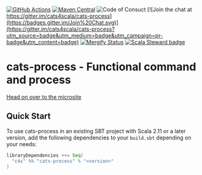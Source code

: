 [![GitHub Actions](https://github.com/cats4scala/cats-process/workflows/CI/badge.svg)](https://github.com/cats4scala/cats-process/actions)
[![Maven Central](https://maven-badges.herokuapp.com/maven-central/cats4scala/cats-process_2.13/badge.svg)](https://maven-badges.herokuapp.com/maven-central/c4s/cats-process_2.12)
![Code of Consuct](https://img.shields.io/badge/Code%20of%20Conduct-Scala-blue.svg)
[![Join the chat at https://gitter.im/cats4scala/cats-process](https://badges.gitter.im/Join%20Chat.svg)](https://gitter.im/cats4scala/cats-process?utm_source=badge&utm_medium=badge&utm_campaign=pr-badge&utm_content=badge)
[![Mergify Status][mergify-status]][mergify]
[![Scala Steward badge](https://img.shields.io/badge/Scala_Steward-helping-blue.svg?style=flat&logo=data:image/png;base64,iVBORw0KGgoAAAANSUhEUgAAAA4AAAAQCAMAAAARSr4IAAAAVFBMVEUAAACHjojlOy5NWlrKzcYRKjGFjIbp293YycuLa3pYY2LSqql4f3pCUFTgSjNodYRmcXUsPD/NTTbjRS+2jomhgnzNc223cGvZS0HaSD0XLjbaSjElhIr+AAAAAXRSTlMAQObYZgAAAHlJREFUCNdNyosOwyAIhWHAQS1Vt7a77/3fcxxdmv0xwmckutAR1nkm4ggbyEcg/wWmlGLDAA3oL50xi6fk5ffZ3E2E3QfZDCcCN2YtbEWZt+Drc6u6rlqv7Uk0LdKqqr5rk2UCRXOk0vmQKGfc94nOJyQjouF9H/wCc9gECEYfONoAAAAASUVORK5CYII=)](https://scala-steward.org)

# cats-process - Functional command and process

[Head on over to the microsite](https://cats4scala.github.io/cats-process)

## Quick Start

To use cats-process in an existing SBT project with Scala 2.11 or a later version, add the following dependencies to your
`build.sbt` depending on your needs:

```scala
libraryDependencies ++= Seq(
  "c4s" %% "cats-process" % "<version>"
)
```
[travisci]: https://travis-ci.com/cats4scala/cats-process
[travisci-status]: https://travis-ci.com/cats4scala/cats-process.svg?branch=master
[mergify]: https://mergify.io
[mergify-status]: https://img.shields.io/endpoint.svg?url=https://gh.mergify.io/badges/cats4scala/cats-process&style=flat
